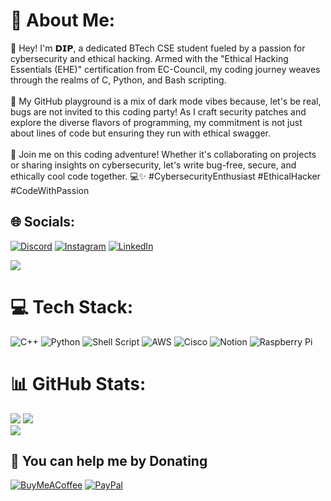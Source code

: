 # 💫 About Me:
👋 Hey! I'm 𝗗𝗜𝗣, a dedicated BTech CSE student fueled by a passion for cybersecurity and ethical hacking. Armed with the "Ethical Hacking Essentials (EHE)" certification from EC-Council, my coding journey weaves through the realms of C, Python, and Bash scripting.<br><br>🌌 My GitHub playground is a mix of dark mode vibes because, let's be real, bugs are not invited to this coding party! As I craft security patches and explore the diverse flavors of programming, my commitment is not just about lines of code but ensuring they run with ethical swagger.<br><br>🚀 Join me on this coding adventure! Whether it's collaborating on projects or sharing insights on cybersecurity, let's write bug-free, secure, and ethically cool code together. 💻✨ #CybersecurityEnthusiast #EthicalHacker #CodeWithPassion


## 🌐 Socials:
[![Discord](https://img.shields.io/badge/Discord-%237289DA.svg?logo=discord&logoColor=white)](https://discord.gg/https://discord.gg/35mJVvMA5p) [![Instagram](https://img.shields.io/badge/Instagram-%23E4405F.svg?logo=Instagram&logoColor=white)](https://instagram.com/dip.bash) [![LinkedIn](https://img.shields.io/badge/LinkedIn-%230077B5.svg?logo=linkedin&logoColor=white)](https://linkedin.com/in/saumyadipjana2003) 

[![](https://visitcount.itsvg.in/api?id=dip-bash&icon=5&color=0)](https://visitcount.itsvg.in)
# 💻 Tech Stack:
![C++](https://img.shields.io/badge/c++-%2300599C.svg?style=for-the-badge&logo=c%2B%2B&logoColor=white) ![Python](https://img.shields.io/badge/python-3670A0?style=for-the-badge&logo=python&logoColor=ffdd54) ![Shell Script](https://img.shields.io/badge/shell_script-%23121011.svg?style=for-the-badge&logo=gnu-bash&logoColor=white) ![AWS](https://img.shields.io/badge/AWS-%23FF9900.svg?style=for-the-badge&logo=amazon-aws&logoColor=white) ![Cisco](https://img.shields.io/badge/cisco-%23049fd9.svg?style=for-the-badge&logo=cisco&logoColor=black) ![Notion](https://img.shields.io/badge/Notion-%23000000.svg?style=for-the-badge&logo=notion&logoColor=white) ![Raspberry Pi](https://img.shields.io/badge/-RaspberryPi-C51A4A?style=for-the-badge&logo=Raspberry-Pi)
# 📊 GitHub Stats:
![](https://github-readme-stats.vercel.app/api?username=dip-bash&theme=calm&hide_border=false&include_all_commits=true&count_private=true)
![](https://github-readme-streak-stats.herokuapp.com/?user=dip-bash&theme=calm&hide_border=false)<br/>
![](https://github-readme-stats.vercel.app/api/top-langs/?username=dip-bash&theme=calm&hide_border=false&include_all_commits=true&count_private=true&layout=compact)


  ## 🙏 You can help me by Donating
  [![BuyMeACoffee](https://img.shields.io/badge/Buy%20Me%20a%20Coffee-ffdd00?style=for-the-badge&logo=buy-me-a-coffee&logoColor=black)](https://buymeacoffee.com/dip.bash) [![PayPal](https://img.shields.io/badge/PayPal-00457C?style=for-the-badge&logo=paypal&logoColor=white)](https://paypal.me/@86602) 


